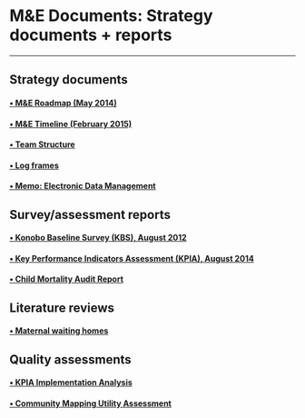 M&E Documents: Strategy documents + reports
===========================================
*******************************************

Strategy documents
------------------
#### [&bull; M&E Roadmap (May 2014)](https://docs.google.com/a/tiyatienhealth.org/file/d/0BwzcZZmQ5MkFZXNxWWlYQ3JzeFE/edit)
#### [&bull; M&E Timeline (February 2015)](https://docs.google.com/a/tiyatienhealth.org/file/d/0BwzcZZmQ5MkFZnFTM01BN1JJa1k/edit)
#### [&bull; Team Structure](https://docs.google.com/a/tiyatienhealth.org/file/d/0BwzcZZmQ5MkFZERKbWlrcnk0Umc/edit)
#### [&bull; Log frames](https://docs.google.com/a/tiyatienhealth.org/file/d/0BwzcZZmQ5MkFVEZLWWp4Zm9HMFU/edit)
#### [&bull; Memo: Electronic Data Management](https://docs.google.com/a/tiyatienhealth.org/file/d/0BwzcZZmQ5MkFRWpWcWVfYm9zRGM/edit)

Survey/assessment reports
-------------------------
#### [&bull; Konobo Baseline Survey (KBS), August 2012](https://docs.google.com/a/tiyatienhealth.org/file/d/0BwzcZZmQ5MkFcFozcjV0SFZzNGs/edit)
#### [&bull; Key Performance Indicators Assessment (KPIA), August 2014](https://docs.google.com/a/tiyatienhealth.org/file/d/0BwzcZZmQ5MkFeVJYZmdDLVdxY2c/edit)
#### [&bull; Child Mortality Audit Report](https://drive.google.com/open?id=0BwzcZZmQ5MkFWjNhNFVnLVh3Vmc)

Literature reviews
------------------
#### [&bull; Maternal waiting homes](https://drive.google.com/open?id=0BwzcZZmQ5MkFWGZ0d2NsNFBXWEU)

Quality assessments
-------------------
#### [&bull; KPIA Implementation Analysis](https://drive.google.com/open?id=0BwzcZZmQ5MkFOF9uMXp3aFR5VGs)
#### [&bull; Community Mapping Utility Assessment](https://drive.google.com/open?id=0BwzcZZmQ5MkFbDVQSDNTUUVoZVE)
